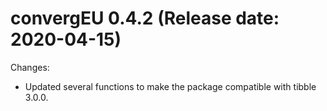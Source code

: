 convergEU 0.4.2 (Release date: 2020-04-15)
================

Changes:

* Updated several functions to make the package compatible with tibble 3.0.0.


